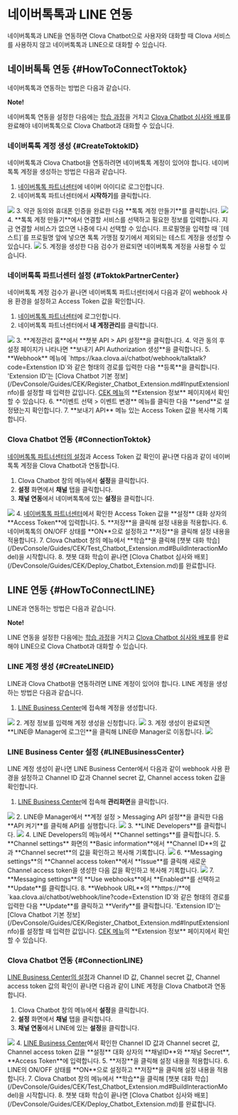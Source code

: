 # 네이버톡톡과 LINE 연동

네이버톡톡과 LINE을 연동하면 Clova Chatbot으로 사용자와 대화할 때 Clova 서비스를 사용하지 않고 네이버톡톡과 LINE으로 대화할 수 있습니다.

## 네이버톡톡 연동 {#HowToConnectToktok}

네이버톡톡과 연동하는 방법은 다음과 같습니다.

<div class="note"><p><strong>Note!</strong></p>
<p>네이버톡톡 연동을 설정한 다음에는 <a href="/DevConsole/Guides/CEK/Test_Chatbot_Extension.md#BuildInteractionModel">학습 과정</a>을 거치고 <a href="/DevConsole/Guides/CEK/Deploy_Chatbot_Extension.md">Clova Chatbot 심사와 배포</a>를 완료해야 네이버톡톡으로 Clova Chatbot과 대화할 수 있습니다.</p></div>

### 네이버톡톡 계정 생성 {#CreateToktokID}

네이버톡톡과 Clova Chatbot을 연동하려면 네이버톡톡 계정이 있어야 합니다. 네이버톡톡 계정을 생성하는 방법은 다음과 같습니다.

1. <a href="https://partner.talk.naver.com/" target="_blank">네이버톡톡 파트너센터</a>에 네이버 아이디로 로그인합니다.
2. 네이버톡톡 파트너센터에서 **시작하기**를 클릭합니다.
<img src="/DevConsole/Resources/Images/chatbot-2-1-101.png" />
3. 약관 동의와 휴대폰 인증을 완료한 다음 **톡톡 계정 만들기**를 클릭합니다.
<img src="/DevConsole/Resources/Images/chatbot-2-1-102.png" />
4. **톡톡 계정 만들기**에서 연결할 서비스를 선택하고 필요한 정보를 입력합니다. 지금 연결할 서비스가 없으면 나중에 다시 선택할 수 있습니다. 프로필명을 입력할 때 `[테스트]`를 프로필명 앞에 넣으면 톡톡 가맹점 찾기에서 제외되는 테스트 계정을 생성할 수 있습니다.
<img src="/DevConsole/Resources/Images/chatbot-2-1-103.png" />
5. 계정을 생성한 다음 검수가 완료되면 네이버톡톡 계정을 사용할 수 있습니다.

### 네이버톡톡 파트너센터 설정 {#ToktokPartnerCenter}

네이버톡톡 계정 검수가 끝나면 네이버톡톡 파트너센터에서 다음과 같이 webhook 사용 환경을 설정하고 Access Token 값을 확인합니다.

1. <a href="https://partner.talk.naver.com/" target="_blank">네이버톡톡 파트너센터</a>에 로그인합니다.
2. 네이버톡톡 파트너센터에서 **내 계정관리**를 클릭합니다.
<img src="/DevConsole/Resources/Images/chatbot-2-1-106.png" />
3. **계정관리 홈**에서 **챗봇 API > API 설정**을 클릭합니다.
4. 약관 동의 후 설정 페이지가 나타나면 **보내기 API Authorization 생성**을 클릭합니다.
5. **Webhook** 메뉴에 `https://kaa.clova.ai/chatbot/webhook/talktalk?code=Extenstion ID`와 같은 형태의 경로를 입력한 다음 **등록**을 클릭합니다. 'Extension ID'는 [Clova Chatbot 기본 정보](/DevConsole/Guides/CEK/Register_Chatbot_Extension.md#InputExtensionInfo)를 설정할 때 입력한 값입니다. <a href="https://developers.naver.com/console/clova/cek/#/list" target="_blank">CEK 메뉴</a>의 **Extension 정보** 페이지에서 확인할 수 있습니다.
6. **이벤트 선택 > 이벤트 변경** 메뉴를 클릭한 다음 **send**로 설정됐는지 확인합니다.
7. **보내기 API** 메뉴 있는 Access Token 값을 복사해 기록합니다.

### Clova Chatbot 연동 {#ConnectionToktok}

[네이버톡톡 파트너센터의 설정](#ToktokPartnerCenter)과 Access Token 값 확인이 끝나면 다음과 같이 네이버톡톡 계정을 Clova Chatbot과 연동합니다.

1. Clova Chatbot 창의 메뉴에서 **설정**을 클릭합니다.
2. **설정** 화면에서 **채널** 탭을 클릭합니다.
3. **채널 연동**에서 네이버톡톡에 있는 **설정**을 클릭합니다.
<img src="/DevConsole/Resources/Images/ConnectToktok.png" />
4. <a href="https://partner.talk.naver.com/" target="_blank">네이버톡톡 파트너센터</a>에서 확인한 Access Token 값을 **설정** 대화 상자의 **Access Token**에 입력합니다.
5. **저장**을 클릭해 설정 내용을 적용합니다.
6. 네이버톡톡의 ON/OFF 상태를 **ON**으로 설정하고 **저장**을 클릭해 설정 내용을 적용합니다.
7. Clova Chatbot 창의 메뉴에서 **학습**을 클릭해 [챗봇 대화 학습](/DevConsole/Guides/CEK/Test_Chatbot_Extension.md#BuildInteractionModel)을 시작합니다.
8. 챗봇 대화 학습이 끝나면 [Clova Chatbot 심사와 배포](/DevConsole/Guides/CEK/Deploy_Chatbot_Extension.md)를 완료합니다.

## LINE 연동 {#HowToConnectLINE}

LINE과 연동하는 방법은 다음과 같습니다.

<div class="note"><p><strong>Note!</strong></p>
<p>LINE 연동을 설정한 다음에는 <a href="/DevConsole/Guides/CEK/Test_Chatbot_Extension.md#BuildInteractionModel">학습 과정</a>을 거치고 <a href="/DevConsole/Guides/CEK/Deploy_Chatbot_Extension.md">Clova Chatbot 심사와 배포</a>를 완료해야 LINE으로 Clova Chatbot과 대화할 수 있습니다.</p></div>

### LINE 계정 생성 {#CreateLINEID}

LINE과 Clova Chatbot을 연동하려면 LINE 계정이 있어야 합니다. LINE 계정을 생성하는 방법은 다음과 같습니다.

1. <a href="https://entry-at.line.me/" target="_blank">LINE Business Center</a>에 접속해 계정을 생성합니다.  
<img src="/DevConsole/Resources/Images/chatbot-2-2-101.png" />
2. 계정 정보를 입력해 계정 생성을 신청합니다.
<img src="/DevConsole/Resources/Images/chatbot-2-2-102.png" />
3. 계정 생성이 완료되면 **LINE@ Manager에 로그인**을 클릭해 LINE@ Manager로 이동합니다.
<img src="/DevConsole/Resources/Images/chatbot-2-2-104.png" />

### LINE Business Center 설정 {#LINEBusinessCenter}

LINE 계정 생성이 끝나면 LINE Business Center에서 다음과 같이 webhook 사용 환경을 설정하고 Channel ID 값과 Channel secret 값, Channel access token 값을 확인합니다.

1. <a href="https://at.line.me/ko/" target="_blank">LINE Business Center</a>에 접속해 **관리화면**을 클릭합니다.
<img src="/DevConsole/Resources/Images/chatbot-2-2-201.png" />
2. LINE@ Manager에서 **계정 설정 > Messaging API 설정**을 클릭한 다음 **API 켜기**를 클릭해 API를 실행합니다.
<img src="/DevConsole/Resources/Images/chatbot-2-2-203.png" />
3. **LINE Developers**를 클릭합니다.
<img src="/DevConsole/Resources/Images/chatbot-2-2-204.png" />
4. LINE Developers의 메뉴에서 **Channel settings**를 클릭합니다.
5. **Channel settings** 화면의 **Basic information**에서 **Channel ID**의 값과 **Channel secret**의 값을 확인하고 복사해 기록합니다.
<img src="/DevConsole/Resources/Images/chatbot-2-2-205.png" />
6. **Messaging settings**의 **Channel access token**에서 **Issue**를 클릭해 새로운 Channel access token을 생성한 다음 값을 확인하고 복사해 기록합니다.
<img src="/DevConsole/Resources/Images/chatbot-2-2-206.png" />
7. **Messaging settings**의 **Use webhooks**에서 **Enabled**를 선택하고 **Update**를 클릭합니다.
8. **Webhook URL**의 **https://**<!-- -->에 `kaa.clova.ai/chatbot/webhook/line?code=Extenstion ID`와 같은 형태의 경로를 입력한 다음 **Update**를 클릭하고 **Verify**를 클릭합니다. 'Extension ID'는 [Clova Chatbot 기본 정보](/DevConsole/Guides/CEK/Register_Chatbot_Extension.md#InputExtensionInfo)를 설정할 때 입력한 값입니다. <a href="https://developers.naver.com/console/clova/cek/#/list" target="_blank">CEK 메뉴</a>의 **Extension 정보** 페이지에서 확인할 수 있습니다.

### Clova Chatbot 연동 {#ConnectionLINE}

[LINE Business Center의 설정](#LINEBusinessCenter)과 Channel ID 값, Channel secret 값, Channel access token 값의 확인이 끝나면 다음과 같이 LINE 계정을 Clova Chatbot과 연동합니다.

1. Clova Chatbot 창의 메뉴에서 **설정**을 클릭합니다.
2. **설정** 화면에서 **채널** 탭을 클릭합니다.
3. **채널 연동**에서 LINE에 있는 **설정**을 클릭합니다.
<img src="/DevConsole/Resources/Images/ConnectLINE.png" />
4. <a href="https://at.line.me/ko/" target="_blank">LINE Business Center</a>에서 확인한 Channel ID 값과 Channel secret 값, Channel access token 값을 **설정** 대화 상자의 **채널ID**와 **채널 Secret**, **Access Token**에 입력합니다.
5. **저장**을 클릭해 설정 내용을 적용합니다.
6. LINE의 ON/OFF 상태를 **ON**으로 설정하고 **저장**을 클릭해 설정 내용을 적용합니다.
7. Clova Chatbot 창의 메뉴에서 **학습**을 클릭해 [챗봇 대화 학습](/DevConsole/Guides/CEK/Test_Chatbot_Extension.md#BuildInteractionModel)을 시작합니다.
8. 챗봇 대화 학습이 끝나면 [Clova Chatbot 심사와 배포](/DevConsole/Guides/CEK/Deploy_Chatbot_Extension.md)를 완료합니다.
